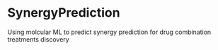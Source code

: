 # SynergyPrediction
Using molcular ML to predict synergy prediction for drug combination treatments discovery
